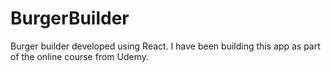 # BurgerBuilder
Burger builder developed using React. I have been building this app as part of the online course from Udemy.
